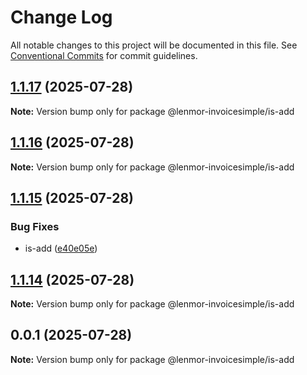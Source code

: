 # Change Log

All notable changes to this project will be documented in this file.
See [Conventional Commits](https://conventionalcommits.org) for commit guidelines.

## [1.1.17](https://github.com/lenmor-invoicesimple/monorepo-test-4/compare/@lenmor-invoicesimple/is-add@1.1.16...@lenmor-invoicesimple/is-add@1.1.17) (2025-07-28)

**Note:** Version bump only for package @lenmor-invoicesimple/is-add

## [1.1.16](https://github.com/lenmor-invoicesimple/monorepo-test-4/compare/@lenmor-invoicesimple/is-add@1.1.15...@lenmor-invoicesimple/is-add@1.1.16) (2025-07-28)

**Note:** Version bump only for package @lenmor-invoicesimple/is-add

## [1.1.15](https://github.com/lenmor-invoicesimple/monorepo-test-4/compare/@lenmor-invoicesimple/is-add@1.1.14...@lenmor-invoicesimple/is-add@1.1.15) (2025-07-28)

### Bug Fixes

- is-add ([e40e05e](https://github.com/lenmor-invoicesimple/monorepo-test-4/commit/e40e05eb02abc8a60f767e300040894b36b514f7))

## [1.1.14](https://github.com/lenmor-invoicesimple/monorepo-test-4/compare/@lenmor-invoicesimple/is-add@0.0.1...@lenmor-invoicesimple/is-add@1.1.14) (2025-07-28)

**Note:** Version bump only for package @lenmor-invoicesimple/is-add

## 0.0.1 (2025-07-28)

**Note:** Version bump only for package @lenmor-invoicesimple/is-add
